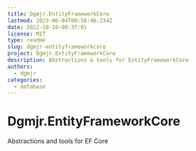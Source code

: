 ```yaml
---
title: Dgmjr.EntityFrameworkCore
lastmod: 2023-06-04T00:58:46.234Z
date: 2022-10-16-08:37:01
license: MIT
type: readme
slug: dgmjr-entityframeworkcore
project: Dgmjr.EntityFrameworkCore
description: Abstractions & tools for EntityFrameworkCore
authors:
  - dgmjr
categories:
  - database
---
```


# Dgmjr.EntityFrameworkCore

Abstractions and tools for EF Core
